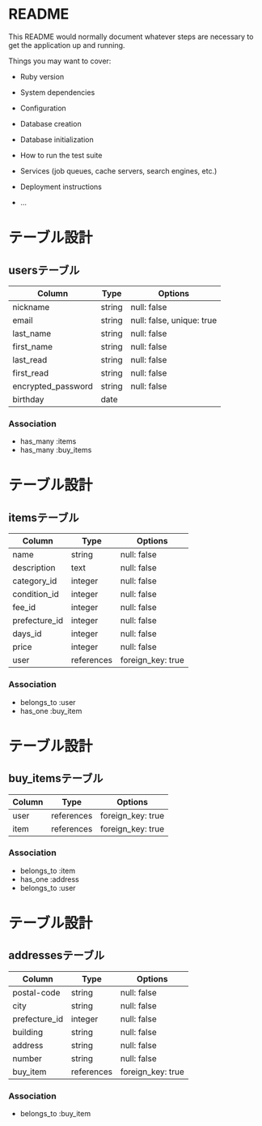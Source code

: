 # README

This README would normally document whatever steps are necessary to get the
application up and running.

Things you may want to cover:

* Ruby version

* System dependencies

* Configuration

* Database creation

* Database initialization

* How to run the test suite

* Services (job queues, cache servers, search engines, etc.)

* Deployment instructions

* ...

# テーブル設計

## usersテーブル

| Column             | Type   | Options                   |
| ------------------ | ------ | ------------------------- |
| nickname           | string | null: false               |
| email              | string | null: false, unique: true |
| last_name          | string | null: false               |
| first_name         | string | null: false               |
| last_read          | string | null: false               |
| first_read         | string | null: false               |
| encrypted_password | string | null: false               |
| birthday           | date   |                           | 


### Association

- has_many :items
- has_many :buy_items

# テーブル設計

## itemsテーブル

| Column        | Type       | Options           |
| ------------- | ---------- | ----------------- |
| name          | string     | null: false       |
| description   | text       | null: false       |
| category_id   | integer    | null: false       |
| condition_id  | integer    | null: false       |
| fee_id        | integer    | null: false       |
| prefecture_id | integer    | null: false       |
| days_id       | integer    | null: false       |
| price         | integer    | null: false       |
| user          | references | foreign_key: true |


### Association

- belongs_to :user
- has_one :buy_item

# テーブル設計

## buy_itemsテーブル

| Column  | Type       | Options           |
| ------- | ---------- | ----------------- |
| user    | references | foreign_key: true |
| item    | references | foreign_key: true |

### Association

- belongs_to :item
- has_one :address
- belongs_to :user

# テーブル設計

## addressesテーブル

| Column        | Type       | Options           |
| ------------- | ---------- | ----------------- |
| postal-code   | string     | null: false       |
| city          | string     | null: false       |
| prefecture_id | integer    | null: false       |
| building      | string     | null: false       |
| address       | string     | null: false       |
| number        | string     | null: false       |
| buy_item      | references | foreign_key: true |


### Association

- belongs_to :buy_item
